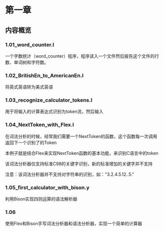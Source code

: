 # 第一章
## 内容概览

### 1.01_word_counter.l

一个字数统计（word_counter）程序，程序读入一个文件然后报告这个文件的行数、单词树和字符数。

### 1.02_BritishEn_to_AmericanEn.l

将英式英语转为美式英语

### 1.03_recognize_calculator_tokens.l

用于将输入的计算表达式识别为token流，然后输入

### 1.04_NextToken_with_Flex.l

在词法分析的时候，经常我们需要一个NextToken的函数，这个函数每一次调用返回下一个识别了的Token

本例子就是结合Flex来实现NextToken函数的基本功能，来识别C语言中的token

该词法分析器仅支持标准C98的关键字识别，新的标准增加的关键字并不支持

注意：该词法分析器并不支持对字符串的识别，如："3.2.4.5.12..5."

### 1.05_first_calculator_with_bison.y

利用Bison实现四则运算的语法解析器

### 1.06

使用Flex和Bison手写词法分析器和语法分析器，实现一个简单的计算器

